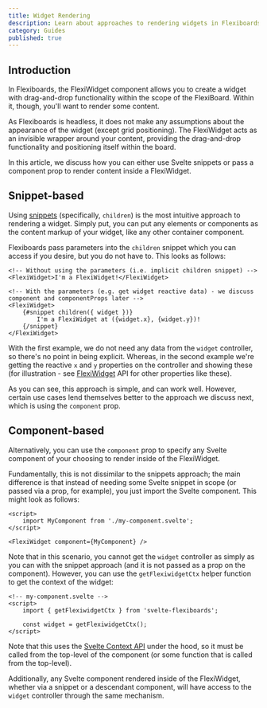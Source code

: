 ```yaml
---
title: Widget Rendering
description: Learn about approaches to rendering widgets in Flexiboards.
category: Guides
published: true
---
```


<script lang="ts">
	import FlexiBoardAnatomy from '$lib/components/docs/overview/flexiboard-anatomy.svelte';
	import FlowExample from '$lib/components/docs/flow-grids/flow-example.svelte';
	import Flow2DExample from '$lib/components/docs/flow-grids/flow-2d-example.svelte';
</script>

## Introduction

In Flexiboards, the FlexiWidget component allows you to create a widget with drag-and-drop functionality within the scope of the FlexiBoard. Within it, though, you'll want to render some content.

As Flexiboards is headless, it does not make any assumptions about the appearance of the widget (except grid positioning). The FlexiWidget acts as an invisible wrapper around your content, providing the drag-and-drop functionality and positioning itself within the board.

In this article, we discuss how you can either use Svelte snippets or pass a component prop to render content inside a FlexiWidget.

## Snippet-based

Using [snippets](https://svelte.dev/docs/svelte/snippet) (specifically, `children`) is the most intuitive approach to rendering a widget. Simply put, you can put any elements or components as the content markup of your widget, like any other container component.

Flexiboards pass parameters into the `children` snippet which you can access if you desire, but you do not have to. This looks as follows:

```svelte
<!-- Without using the parameters (i.e. implicit children snippet) -->
<FlexiWidget>I'm a FlexiWidget!</FlexiWidget>

<!-- With the parameters (e.g. get widget reactive data) - we discuss component and componentProps later -->
<FlexiWidget>
	{#snippet children({ widget })}
		I'm a FlexiWidget at ({widget.x}, {widget.y})!
	{/snippet}
</FlexiWidget>
```

With the first example, we do not need any data from the `widget` controller, so there's no point in being explicit. Whereas, in the second example we're getting the reactive `x` and `y` properties on the controller and showing these (for illustration - see [FlexiWidget](/docs/components/widget) API for other properties like these).

As you can see, this approach is simple, and can work well. However, certain use cases lend themselves better to the approach we discuss next, which is using the `component` prop.

## Component-based

Alternatively, you can use the `component` prop to specify any Svelte component of your choosing to render inside of the FlexiWidget.

Fundamentally, this is not dissimilar to the snippets approach; the main difference is that instead of needing some Svelte snippet in scope (or passed via a prop, for example), you just import the Svelte component. This might look as follows:

```svelte
<script>
	import MyComponent from './my-component.svelte';
</script>

<FlexiWidget component={MyComponent} />
```

Note that in this scenario, you cannot get the `widget` controller as simply as you can with the snippet approach (and it is not passed as a prop on the component). However, you can use the `getFlexiwidgetCtx` helper function to get the context of the widget:

```svelte
<!-- my-component.svelte -->
<script>
	import { getFlexiwidgetCtx } from 'svelte-flexiboards';

	const widget = getFlexiwidgetCtx();
</script>
```

Note that this uses the [Svelte Context API](https://svelte.dev/docs/svelte/context) under the hood, so it must be called from the top-level of the component (or some function that is called from the top-level).

Additionally, any Svelte component rendered inside of the FlexiWidget, whether via a snippet or a descendant component, will have access to the `widget` controller through the same mechanism.
